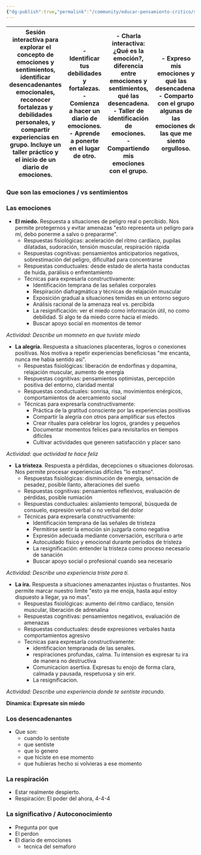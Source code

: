 ```yaml
---
{"dg-publish":true,"permalink":"/community/educar-pensamiento-critico/skeleton-reconocimiento-de-emociones/","created":"2025-04-02T09:10","updated":"2025-04-02T11:12"}
---
```


| Sesión interactiva para explorar el concepto de emociones y sentimientos, identificar desencadenantes emocionales, reconocer fortalezas y debilidades personales, y compartir experiencias en grupo. Incluye un taller práctico y el inicio de un diario de emociones. | - Identificar tus debilidades y fortalezas. <br> - Comienza a hacer un diario de emociones. <br> - Aprende a ponerte en el lugar de otro. | - Charla interactiva: ¿Qué es la emoción?, diferencia entre emociones y sentimientos, qué las desencadena. <br> - Taller de identificación de emociones. <br> - Compartiendo mis emociones con el grupo. | - Expreso mis emociones y qué las desencadena. <br> - Comparto con el grupo algunas de las emociones de las que me siento orgulloso. |
| ---------------------------------------------------------------------------------------------------------------------------------------------------------------------------------------------------------------------------------------------------------------------- | ----------------------------------------------------------------------------------------------------------------------------------------- | -------------------------------------------------------------------------------------------------------------------------------------------------------------------------------------------------------- | ------------------------------------------------------------------------------------------------------------------------------------ |



### Que son las emociones / vs sentimientos
### Las emociones
- **El miedo.** Respuesta a situaciones de peligro real o percibido. Nos permite protegernos y evitar amenazas "esto representa un peligro para mí, debo ponerme a salvo o prepararme".
  - Respuestas fisiológicas: aceleración del ritmo cardíaco, pupilas dilatadas, sudoración, tensión muscular, respiración rápida
  - Respuestas cognitivas: pensamientos anticipatorios negativos, sobrestimación del peligro, dificultad para concentrarse
  - Respuestas conductuales: desde estado de alerta hasta conductas de huida, parálisis o enfrentamiento
  - Técnicas para expresarla constructivamente:
    - Identificación temprana de las señales corporales
    - Respiración diafragmática y técnicas de relajación muscular
    - Exposición gradual a situaciones temidas en un entorno seguro
    - Análisis racional de la amenaza real vs. percibida
    - La resignificación: ver el miedo como información útil, no como debilidad. Si algo te da miedo corre hacia el miedo.
    - Buscar apoyo social en momentos de temor

*Actividad: Describe un momneto en que tuviste miedo*

- **La alegría.** Respuesta a situaciones placenteras, logros o conexiones positivas. Nos motiva a repetir experiencias beneficiosas "me encanta, nunca me habia sentido asi".
  - Respuestas fisiológicas: liberación de endorfinas y dopamina, relajación muscular, aumento de energía
  - Respuestas cognitivas: pensamientos optimistas, percepción positiva del entorno, claridad mental
  - Respuestas conductuales: sonrisa, risa, movimientos enérgicos, comportamientos de acercamiento social
  - Técnicas para expresarla constructivamente:
    - Práctica de la gratitud consciente por las experiencias positivas
    - Compartir la alegría con otros para amplificar sus efectos
    - Crear rituales para celebrar los logros, grandes y pequeños
    - Documentar momentos felices para revisitarlos en tiempos difíciles
    - Cultivar actividades que generen satisfacción y placer sano

*Actividad: que actividad te hace feliz*

- **La tristeza**. Respuesta a pérdidas, decepciones o situaciones dolorosas. Nos permite procesar experiencias difíciles "lo estrano".
  - Respuestas fisiológicas: disminución de energía, sensación de pesadez, posible llanto, alteraciones del sueño
  - Respuestas cognitivas: pensamientos reflexivos, evaluación de pérdidas, posible rumiación
  - Respuestas conductuales: aislamiento temporal, búsqueda de consuelo, expresión verbal o no verbal del dolor
  - Técnicas para expresarla constructivamente:
    - Identificación temprana de las señales de tristeza
    - Permitirse sentir la emoción sin juzgarla como negativa
    - Expresión adecuada mediante conversación, escritura o arte
    - Autocuidado físico y emocional durante períodos de tristeza
    - La resignificación: entender la tristeza como proceso necesario de sanación
    - Buscar apoyo social o profesional cuando sea necesario

*Actividad: Describe una experiencia triste para ti.*

- **La ira.** Respuesta a situaciones amenazantes injustas o frustantes. Nos permite marcar nuestro limite "esto ya me enoja, hasta aquí estoy dispuesto a llegar, ya no mas".
	- Respuestas fisiológicas: aumento del ritmo cardíaco, tensión muscular, liberación de adrenalina
	- Respuestas cognitivas: pensamientos negativos, evaluación de amenazas
	- Respuestas conductuales: desde expresiones verbales hasta comportamientos agresivo
	- Tecnicas para expresarla constructivamente:
		- identificacion tempranada de las senales.
		- respiraciones profundas, calma. Tu intension es expresar tu ira de manera no destructiva
		- Comunicacion asertiva. Expresas tu enojo de forma clara, calmada y pausada, respetuosa y sin erir. 
		- La resignificacion.

*Actividad: Describe una experiencia donde te sentiste iracundo.*

**Dinamica: Expresate sin miedo**

### Los desencadenantes
- Que son: 
	- cuando lo sentiste
	- que sentiste
	- que lo genero
	- que hiciste en ese momento
	- que hubieras hecho si volvieras a ese momento
### La respiración
- Estar realmente despierto.
- Respiración: El poder del ahora, 4-4-4
### La significativo / Autoconocimiento
- Pregunta por que
- El perdon
- El diario de emociones
	- tecnica del semaforo